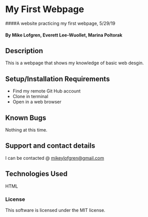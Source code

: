 # My First Webpage

####A website practicing my first webpage, 5/29/19

#### By Mike Lofgren, Everett Lee-Wuollet, Marina Poltorak

## Description

This is a webpage that shows my knowledge of basic web desgin.

## Setup/Installation Requirements

* Find my remote Git Hub account
* Clone in terminal
* Open in a web browser

## Known Bugs

Nothing at this time.

## Support and contact details

I can be contacted @ mikeylofgren@gmail.com

## Technologies Used

HTML

### License

This software is licensed under the MIT license.
